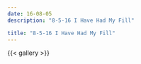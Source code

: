 ```yaml
---
date: 16-08-05
description: "8-5-16 I Have Had My Fill"

title: "8-5-16 I Have Had My Fill"
---
```

{{< gallery >}}
